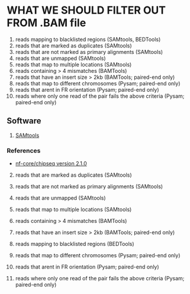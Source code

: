 # WHAT WE SHOULD FILTER OUT FROM .BAM file
1. reads mapping to blacklisted regions (SAMtools, BEDTools)
2. reads that are marked as duplicates (SAMtools)
3. reads that are not marked as primary alignments (SAMtools)
4. reads that are unmapped (SAMtools)
5. reads that map to multiple locations (SAMtools)
6. reads containing > 4 mismatches (BAMTools)
7. reads that have an insert size > 2kb (BAMTools; paired-end only)
8. reads that map to different chromosomes (Pysam; paired-end only)
9. reads that arent in FR orientation (Pysam; paired-end only)
10. reads where only one read of the pair fails the above criteria (Pysam; paired-end only)

## Software
1. [SAMtools](https://www.htslib.org/doc/samtools-view.html)

### References
- [nf-core/chipseq version 2.1.0](https://nf-co.re/chipseq/2.1.0) 


2. reads that are marked as duplicates (SAMtools)
3. reads that are not marked as primary alignments (SAMtools)
4. reads that are unmapped (SAMtools)
5. reads that map to multiple locations (SAMtools)

6. reads containing > 4 mismatches (BAMTools)
7. reads that have an insert size > 2kb (BAMTools; paired-end only)

1. reads mapping to blacklisted regions (BEDTools)

8. reads that map to different chromosomes (Pysam; paired-end only)
9. reads that arent in FR orientation (Pysam; paired-end only)
10. reads where only one read of the pair fails the above criteria (Pysam; paired-end only)